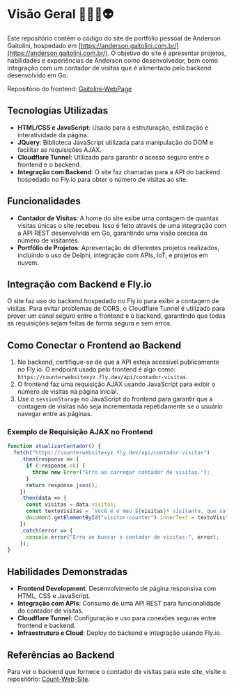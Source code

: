 # Visão Geral 🚀💡😎👽

Este repositório contém o código do site de portfólio pessoal de Anderson Gaitolini, hospedado em [https://anderson.gaitolini.com.br/](https://anderson.gaitolini.com.br/). O objetivo do site é apresentar projetos, habilidades e experiências de Anderson como desenvolvedor, bem como integração com um contador de visitas que é alimentado pelo backend desenvolvido em Go.

Repositório do frontend: [Gaitolini-WebPage](https://github.com/gaitolini/Gaitolini-WebPage)

## Tecnologias Utilizadas
- **HTML/CSS e JavaScript**: Usado para a estruturação, estilização e interatividade da página.
- **JQuery**: Biblioteca JavaScript utilizada para manipulação do DOM e facilitar as requisições AJAX.
- **Cloudflare Tunnel**: Utilizado para garantir o acesso seguro entre o frontend e o backend.
- **Integração com Backend**: O site faz chamadas para a API do backend hospedado no Fly.io para obter o número de visitas ao site.

## Funcionalidades
- **Contador de Visitas**: A home do site exibe uma contagem de quantas visitas únicas o site recebeu. Isso é feito através de uma integração com a API REST desenvolvida em Go, garantindo uma visão precisa do número de visitantes.
- **Portfólio de Projetos**: Apresentação de diferentes projetos realizados, incluindo o uso de Delphi, integração com APIs, IoT, e projetos em nuvem.

## Integração com Backend e Fly.io
O site faz uso do backend hospedado no Fly.io para exibir a contagem de visitas. Para evitar problemas de CORS, o Cloudflare Tunnel é utilizado para prover um canal seguro entre o frontend e o backend, garantindo que todas as requisições sejam feitas de forma segura e sem erros.

## Como Conectar o Frontend ao Backend
1. No backend, certifique-se de que a API esteja acessível publicamente no Fly.io. O endpoint usado pelo frontend é algo como: `https://counterwebsitexyz.fly.dev/api/contador-visitas`.
2. O frontend faz uma requisição AJAX usando JavaScript para exibir o número de visitas na página inicial.
3. Use o `sessionStorage` no JavaScript do frontend para garantir que a contagem de visitas não seja incrementada repetidamente se o usuário navegar entre as páginas.

### Exemplo de Requisição AJAX no Frontend
```javascript
function atualizarContador() {
  fetch("https://counterwebsitexyz.fly.dev/api/contador-visitas")
    .then(response => {
      if (!response.ok) {
        throw new Error("Erro ao carregar contador de visitas.");
      }
      return response.json();
    })
    .then(data => {
      const visitas = data.visitas;
      const textoVisitas = `Você é o meu ${visitas}º visitante, que satisfação ver você aqui!`;
      document.getElementById("visitor-counter").innerText = textoVisitas;
    })
    .catch(error => {
      console.error("Erro ao buscar o contador de visitas:", error);
    });
}
```

## Habilidades Demonstradas
- **Frontend Development**: Desenvolvimento de página responsiva com HTML, CSS e JavaScript.
- **Integração com APIs**: Consumo de uma API REST para funcionalidade do contador de visitas.
- **Cloudflare Tunnel**: Configuração e uso para conexões seguras entre frontend e backend.
- **Infraestrutura e Cloud**: Deploy do backend e integração usando Fly.io.

## Referências ao Backend
Para ver o backend que fornece o contador de visitas para este site, visite o repositório: [Count-Web-Site](https://github.com/gaitolini/Count-Web-Site).
